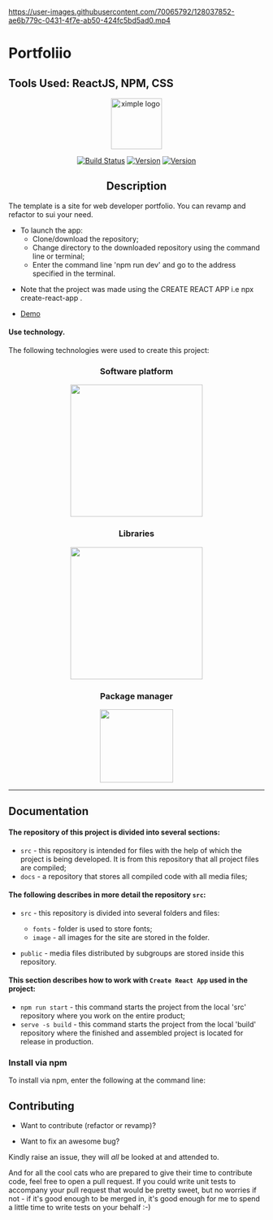 


https://user-images.githubusercontent.com/70065792/128037852-ae6b779c-0431-4f7e-ab50-424fc5bd5ad0.mp4

# Portfoliio

## Tools Used: ReactJS, NPM, CSS



<p align="center"><a href="#" target="_blank" rel="noopener noreferrer"><img width="100" src="https://user-images.githubusercontent.com/70065792/128612679-93947f21-d798-4105-ae71-a9ab6e62a70c.png" alt="ximple logo"></a></p>

<p align="center">
  <a href="#"><img src="https://img.shields.io/badge/build-passing-brightgreen.svg" alt="Build Status"></a>
  <a href="#"><img src="https://img.shields.io/badge/npm-v6.14.4-blue.svg" alt="Version"></a>
  <a href="#"><img src="https://img.shields.io/badge/node-v10.16.0-blue.svg" alt="Version"></a> <br>
</p>

<h2 align="center">Description</h2>

The template is a site for web developer portfolio. You can revamp and refactor to sui your need.
- To launch the app:
  - Clone/download the repository;
  - Change directory to the downloaded repository using the command line or terminal;
  - Enter the command line 'npm run dev' and go to the address specified in the terminal.

* Note that the project was made using the CREATE REACT APP i.e npx create-react-app .

- [Demo](https://portfolio-liart-one-11.vercel.app/)

#### Use technology.

The following technologies were used to create this project:

<h3 align="center">Software platform</h3>
<!--Software platform start-->

<p align="center">
  <a href="#">
    <img width="260px" src="https://user-images.githubusercontent.com/70065792/128613139-dd388e11-7ac6-407c-bc81-59e41d8ec582.png">
  </a>
</p>

<h3 align="center">Libraries</h3>

<!--Libraries-->
<p align="center">
  <a href="#">
    <img width="260px" src="https://user-images.githubusercontent.com/70065792/128612971-1d7ef4b5-34df-4e93-a996-1b9c652b038c.png">
  </a>
</p>

<h3 align="center">Package manager</h4>

<!--Package manager-->
<p align="center">
  <a href="#">
    <img width="144px" src="https://user-images.githubusercontent.com/70065792/128612981-ce602cc9-2f21-45fd-9a21-857d551ddb26.jpg">
  </a>
</p>

---

## Documentation

#### The repository of this project is divided into several sections:

- `src` - this repository is intended for files with the help of which the project is being developed. It is from this repository that all project files are compiled;
- `docs` - a repository that stores all compiled code with all media files;

#### The following describes in more detail the repository `src`:

- `src` - this repository is divided into several folders and files:

  - `fonts` - folder is used to store fonts;
  - `image` - all images for the site are stored in the folder.

- `public` - media files distributed by subgroups are stored inside this repository.


#### This section describes how to work with `Create React App` used in the project:

- `npm run start` - this command starts the project from the local 'src' repository where you work on the entire product;
- `serve -s build` - this command starts the project from the local 'build' repository where the finished and assembled project is located for release in production.


### Install via npm

To install via npm, enter the following at the command line:

## Contributing

* Want to contribute (refactor or revamp)?

* Want to fix an awesome bug?


Kindly raise an issue, they will *all* be looked at and attended to.

And for all the cool cats who are prepared to give their time to contribute code, feel free to open a pull request. If you could write unit tests to accompany your pull request that would be pretty sweet, but no worries if not - if it's good enough to be merged in, it's good enough for me to spend a little time to write tests on your behalf :-)


